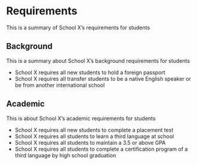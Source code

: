 # Requirements

This is a summary of School X’s requirements for students

## Background

This is a summary about School X’s background requirements for students

- School X requires all new students to hold a foreign passport
- School X requires all transfer students to be a native English speaker or be from another international school

## Academic

This is about School X’s academic requirements for students

- School X requires all new students to complete a placement test
- School X requires all students to learn a third language at school
- School X requires all students to maintain a 3.5 or above GPA
- School X requires all students to complete a certification program of a third language by high school graduation